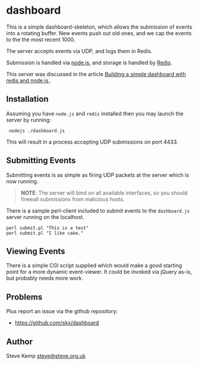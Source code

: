 dashboard
=========

This is a simple dashboard-skeleton, which allows the submission of
events into a rotating buffer.  New events push out old ones, and
we cap the events to the the most recent 1000.

The server accepts events via UDP, and logs them in Redis.

Submission is handled via [node.js](http://nodejs.org), and storage is handled
by [Redis](http://redis.io/).

This server was discussed in the article [Building a simple dashboard with redis and node.js ](http://www.debian-administration.org/article/682).



Installation
------------

Assuming you have `node.js` and `redis` installed then you may launch
the server by running:

     nodejs ./dashboard.js

This will result in a process accepting UDP submissions on port 4433.



Submitting Events
-----------------

Submitting events is as simple as firing UDP packets at the server which
is now running.

> **NOTE**:  The server will bind on all available interfaces, so you should firewall submissions from malicious hosts.

There is a sample perl-client included to submit events to the `dashboard.js` server
running on the localhost.

    perl submit.pl "This is a test"
    perl submit.pl "I like cake."


Viewing Events
--------------

There is a simple CGI script supplied which would make a good
starting point for a more dynamic event-viewer.  It could be invoked
via jQuery as-is, but probably needs more work.



Problems
--------

Plus report an issue via the github repository:

* https://github.com/skx/dashboard


Author
------

Steve Kemp <steve@steve.org.uk>
